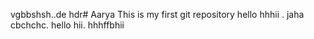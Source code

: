 vgbbshsh..de hdr# Aarya
This is my first  git repository
hello 
 hhhii . jaha cbchchc. hello hii. hhhffbhii